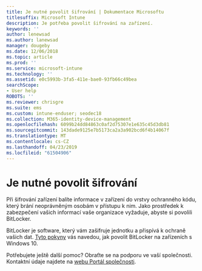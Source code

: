 ```yaml
---
title: Je nutné povolit šifrování | Dokumentace Microsoftu
titlesuffix: Microsoft Intune
description: Je potřeba povolit šifrování na zařízení.
keywords: ''
author: lenewsad
ms.author: lanewsad
manager: dougeby
ms.date: 12/06/2018
ms.topic: article
ms.prod: ''
ms.service: microsoft-intune
ms.technology: ''
ms.assetid: e0c5993b-3fa5-411e-bae0-93fb66c49bea
searchScope:
- User help
ROBOTS: ''
ms.reviewer: chrisgre
ms.suite: ems
ms.custom: intune-enduser; seodec18
ms.collection: M365-identity-device-management
ms.openlocfilehash: 6099b24dd84863c0af2d75307e1e635c45d3db81
ms.sourcegitcommit: 143dade9125e7b5173ca2a3a902bcd6f4b14067f
ms.translationtype: MT
ms.contentlocale: cs-CZ
ms.lasthandoff: 04/23/2019
ms.locfileid: "61504906"
---
```

# <a name="you-need-to-enable-encryption"></a>Je nutné povolit šifrování

Při šifrování zařízení balíte informace v zařízení do vrstvy ochranného kódu, který brání neoprávněným osobám v přístupu k nim. Jako prostředek k zabezpečení vašich informací vaše organizace vyžaduje, abyste si povolili BitLocker.

BitLocker je software, který vám zašifruje jednotku a přispívá k ochraně vašich dat. [Tyto pokyny](https://gallery.technet.microsoft.com/How-to-turn-on-BitLocker-34294d3d) vás navedou, jak povolit BitLocker na zařízeních s Windows 10.

Potřebujete ještě další pomoc? Obraťte se na podporu ve vaší společnosti. Kontaktní údaje najdete na [webu Portál společnosti](https://go.microsoft.com/fwlink/?linkid=2010980).

